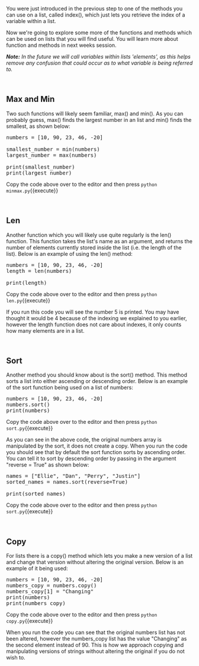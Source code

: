 You were just introduced in the previous step to one of the methods you can use on a list, called index(), which just lets you retrieve the index of a variable within a list. 

Now we're going to explore some more of the functions and methods which can be used on lists that you will find useful. You will learn more about function and methods in next weeks session.

*__Note:__ In the future we will call variables within lists 'elements', as this helps remove any confusion that could occur as to what variable is being referred to.*


</br>

## **Max and Min**

Two such functions will likely seem familiar, max() and min(). As you can probably guess, max() finds the largest number in an list and min() finds the smallest, as shown below:

<pre class="file" data-filename="minmax.py" data-target="replace">
numbers = [10, 90, 23, 46, -20]

smallest_number = min(numbers)
largest_number = max(numbers)

print(smallest_number) 
print(largest_number)
</pre>

Copy the code above over to the editor and then press
`python minmax.py`{{execute}}

</br>

## **Len**

Another function which you will likely use quite regularly is the len() function. This function takes the list's name as an argument, and returns the number of elements currently stored inside the list (i.e. the length of the list). Below is an example of using the len() method:

<pre class="file" data-filename="len.py" data-target="replace">
numbers = [10, 90, 23, 46, -20]
length = len(numbers)

print(length)
</pre>

Copy the code above over to the editor and then press
`python len.py`{{execute}}

If you run this code you will see the number 5 is printed. You may have thought it would be 4 because of the indexing we explained to you earlier, however the length function does not care about indexes, it only counts how many elements are in a list.

</br>

## **Sort**

Another method you should know about is the sort() method. This method sorts a list into either ascending or descending order. Below is an example of the sort function being used on a list of numbers:

<pre class="file" data-filename="sort.py" data-target="replace">
numbers = [10, 90, 23, 46, -20]
numbers.sort()
print(numbers)
</pre>

Copy the code above over to the editor and then press
`python sort.py`{{execute}}

As you can see in the above code, the original numbers array is manipulated by the sort, it does not create a copy. When you run the code you should see that by default the sort function sorts by ascending order. You can tell it to sort by descending order by passing in the argument "reverse = True" as shown below:

<pre class="file" data-filename="sort.py" data-target="replace">
names = ["Ellie", "Dan", "Perry", "Justin"]
sorted_names = names.sort(reverse=True)

print(sorted_names)
</pre>

Copy the code above over to the editor and then press
`python sort.py`{{execute}}

</br>

## **Copy**

For lists there is a copy() method which lets you make a new version of a list and change that version without altering the original version. Below is an example of it being used:

<pre class="file" data-filename="copy.py" data-target="replace">
numbers = [10, 90, 23, 46, -20]
numbers_copy = numbers.copy()
numbers_copy[1] = "Changing"
print(numbers)
print(numbers_copy)
</pre>

Copy the code above over to the editor and then press
`python copy.py`{{execute}}

When you run the code you can see that the original numbers list has not been altered, however the numbers_copy list has the value "Changing" as the second element instead of 90. This is how we approach copying and manipulating versions of strings without altering the original if you do not wish to.